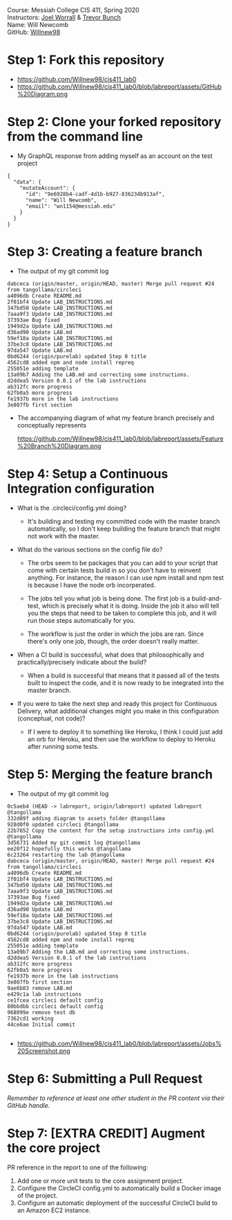 Course: Messiah College CIS 411, Spring 2020<br/>
Instructors: [Joel Worrall](https://github.com/tangollama) & [Trevor Bunch](https://github.com/trevordbunch)<br/>
Name: Will Newcomb<br/>
GitHub: [Willnew98](https://github.com/Willnew98)<br/>

# Step 1: Fork this repository
- https://github.com/Willnew98/cis411_lab0
- https://github.com/Willnew98/cis411_lab0/blob/labreport/assets/GitHub%20Diagram.png

# Step 2: Clone your forked repository from the command line
- My GraphQL response from adding myself as an account on the test project
```
{
  "data": {
    "mutateAccount": {
      "id": "9e6928b4-cadf-4d1b-b927-836234b913af",
      "name": "Will Newcomb",
      "email": "wn1154@messiah.edu"
    }
  }
}
```

# Step 3: Creating a feature branch
- The output of my git commit log
```
dabceca (origin/master, origin/HEAD, master) Merge pull request #24 from tangollama/circleci
a4096db Create README.md
2f01bf4 Update LAB_INSTRUCTIONS.md
347bd50 Update LAB_INSTRUCTIONS.md
7aaa9f3 Update LAB_INSTRUCTIONS.md
37393ae Bug fixed
1949d2a Update LAB_INSTRUCTIONS.md
d36ad90 Update LAB.md
59ef18a Update LAB_INSTRUCTIONS.md
37be3c8 Update LAB_INSTRUCTIONS.md
97da547 Update LAB.md
0bd6244 (origin/purelab) updated Step 0 title
4562cd8 added npm and node install repreq
255051e adding template
13a09b7 Adding the LAB.md and correcting some instructions.
d2ddea5 Version 0.0.1 of the lab isntructions
ab312fc more progress
62fb0a5 more progress
fe1937b more in the lab instructions
3e807fb first section

```
- The accompanying diagram of what my feature branch precisely and conceptually represents

  https://github.com/Willnew98/cis411_lab0/blob/labreport/assets/Feature%20Branch%20Diagram.png


# Step 4: Setup a Continuous Integration configuration
- What is the .circleci/config.yml doing?
    
    - It's building and testing my committed code with the master branch automatically, so I don't keep building the feature branch that might not work with the master.
- What do the various sections on the config file do?

    - The orbs seem to be packages that you can add to your script that come with certain tests build in so you don't have to reinvent anything. For instance, the reason I can use npm install and npm test is because I have the node orb incorperated. 

    - The jobs tell you what job is being done. The first job is a build-and-test, which is precisely what it is doing. Inside the job it also will tell you the steps that need to be taken to complete this job, and it will run those steps automatically for you.

    - The workflow is just the order in which the jobs are ran. Since there's only one job, though, the order doesn't really matter.
- When a CI build is successful, what does that philosophically and practically/precisely indicate about the build?

    - When a build is successful that means that it passed all of the tests built to inspect the code, and it is now ready to be integrated into the master branch.
- If you were to take the next step and ready this project for Continuous Delivery, what additional changes might you make in this configuration (conceptual, not code)?

    - If I were to deploy it to something like Heroku, I think I could just add an orb for Heroku, and then use the workflow to deploy to Heroku after running some tests.

# Step 5: Merging the feature branch
* The output of my git commit log
```
0c5aeb4 (HEAD -> labreport, origin/labreport) updated labreport @tangollama
332d09f adding diagram to assets folder @tangollama
928d0f0 updated circleci @tangollama
22b7652 Copy the content for the setup instructions into config.yml @tangollama
3d56731 Added my git commit log @tangollama
ee20f12 hopefully this works @tangollama
6c23264 restarting the lab @tangollama
dabceca (origin/master, origin/HEAD, master) Merge pull request #24 from tangollama/circleci
a4096db Create README.md
2f01bf4 Update LAB_INSTRUCTIONS.md
347bd50 Update LAB_INSTRUCTIONS.md
7aaa9f3 Update LAB_INSTRUCTIONS.md
37393ae Bug fixed
1949d2a Update LAB_INSTRUCTIONS.md
d36ad90 Update LAB.md
59ef18a Update LAB_INSTRUCTIONS.md
37be3c8 Update LAB_INSTRUCTIONS.md
97da547 Update LAB.md
0bd6244 (origin/purelab) updated Step 0 title
4562cd8 added npm and node install repreq
255051e adding template
13a09b7 Adding the LAB.md and correcting some instructions.
d2ddea5 Version 0.0.1 of the lab isntructions
ab312fc more progress
62fb0a5 more progress
fe1937b more in the lab instructions
3e807fb first section
9ae6b83 remove LAB.md
e429c1a lab instructions
ce1fcea circleci default config
80bbdbb circleci default config
968099e remove test db
7362cd1 working
44ce6ae Initial commit


```
* https://github.com/Willnew98/cis411_lab0/blob/labreport/assets/Jobs%20Screenshot.png


# Step 6: Submitting a Pull Request
_Remember to reference at least one other student in the PR content via their GitHub handle._

# Step 7: [EXTRA CREDIT] Augment the core project
PR reference in the report to one of the following:
1. Add one or more unit tests to the core assignment project. 
2. Configure the CircleCI config.yml to automatically build a Docker image of the project.
3. Configure an automatic deployment of the successful CircleCI build to an Amazon EC2 instance.
